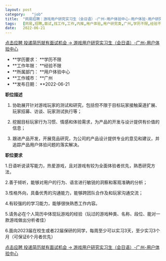 ```yaml
---
layout:	post
category:	"job"
title:	"网易招聘：游戏用户研究实习生（会日语）-广州-用户体验中心-用户体验-用户研究类-广州学历不限经验不限"
tags:	[网易,招聘,面试,找工作,工作,内推,用户体验,用户研究类,广州,学历不限,经验不限]
date:	2022-06-21
---
```


[点击应聘 投递简历就有面试机会 ->  游戏用户研究实习生（会日语）-广州-用户体验中心](http://mobile.bole.netease.com/bole/boleDetail?id=41022&employeeId=346f03c3cda5f04c&key=all)



- **学历要求： **学历不限
- **工作年限： **经验不限
- **所属部门： **用户体验中心
- **工作城市： **广州
- **发布日期： **2022-06-21



**职位描述**

1. 协助展开针对游戏玩家的测试和研究，包括但不限于目标玩家接触渠道扩展、玩家招募、访谈、玩家测试执行等；

2. 挖掘目标玩家行为习惯、情感和体验需求，为产品的开发与设计提供有价值的信息；

3. 跟进产品开发，开展竞品研究，为公司的产品设计提供专业的意见和建议，并追踪产品用户体验问题的落实解决。



**职位要求**

1.日语听说读写能力，热爱游戏，且对游戏有较为全面体验者优先，熟悉研究方法，

2.善于倾听，能够对用户的行为、语言进行敏锐的洞察和客观准确的分析；

3.性格外向，具备优秀的沟通能力，能够跨团队合作及和玩家沟通交流；

4.有较强的的学习能力，能够很快熟悉工作内容。

5.请务必在个人简历中体现玩游戏的经验（玩过的游戏种类、名称、段位、能对一款游戏做出分析者佳）

6.面向2023届在校生或者22届保研的同学，每周至少可以实习3天，至少实习3个月（可保证6个月者优先）



[点击应聘 投递简历就有面试机会 ->  游戏用户研究实习生（会日语）-广州-用户体验中心](http://mobile.bole.netease.com/bole/boleDetail?id=41022&employeeId=346f03c3cda5f04c&key=all)